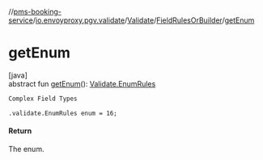 //[pms-booking-service](../../../../index.md)/[io.envoyproxy.pgv.validate](../../index.md)/[Validate](../index.md)/[FieldRulesOrBuilder](index.md)/[getEnum](get-enum.md)

# getEnum

[java]\
abstract fun [getEnum](get-enum.md)(): [Validate.EnumRules](../-enum-rules/index.md)

```kotlin
Complex Field Types

```
`.validate.EnumRules enum = 16;`

#### Return

The enum.